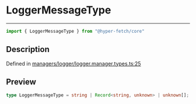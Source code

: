 

# LoggerMessageType

<div class="api-docs__separator" data-reactroot="">

---

</div><div class="api-docs__import" data-reactroot="">

```ts
import { LoggerMessageType } from "@hyper-fetch/core"
```

</div><div class="api-docs__section">

## Description

</div><div class="api-docs__description"><span class="api-docs__do-not-parse">



</span></div><p class="api-docs__definition">

Defined in [managers/logger/logger.manager.types.ts:25](https://github.com/BetterTyped/hyper-fetch/blob/7e232edb/packages/core/src/managers/logger/logger.manager.types.ts#L25)

</p><div class="api-docs__section">

## Preview

</div><div class="api-docs__preview type single">

```ts
type LoggerMessageType = string | Record<string, unknown> | unknown[];
```

</div>